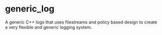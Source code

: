 generic_log
===========

A generic C++ logs that uses filestreams and policy based design to create a very flexible and generic logging system.